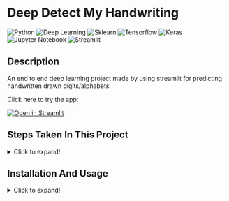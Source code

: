 # Deep Detect My Handwriting
  ![Python](https://img.shields.io/badge/-Python-black?style=flat&logo=python)
  ![Deep Learning](https://img.shields.io/badge/-Deep%20Learning-566be8?style=flat)
  ![Sklearn](https://img.shields.io/badge/-Sklearn-1fb30e?style=flat)
  ![Tensorflow](https://img.shields.io/badge/-Tensorflow-gray?style=flat&logo=tensorflow)
  ![Keras](https://img.shields.io/badge/-Keras-gray?style=flat&logo=keras)
  ![Jupyter Notebook](https://img.shields.io/badge/-Jupyter%20Notebook-black?style=flat&logo=jupyter)
  ![Streamlit](https://img.shields.io/badge/-Streamlit-f0806c?style=flat)

## Description
   An end to end deep learning project made by using streamlit for predicting handwritten drawn digits/alphabets.
   
   Click here to try the app: 
   
   [![Open in Streamlit](https://static.streamlit.io/badges/streamlit_badge_black_white.svg)](https://ai-14-deep-detect-my-handwriting-srcmain-ltg1gw.streamlit.app/)

## Steps Taken In This Project
<details>
  <summary>Click to expand!</summary>
<br/>

- Data Collection
- EDA & Visualization
- Model selection & building it.
- Evaluation of the models.
- Saving the models.
- Application program for real time usage.
- Deployment on streamlit-sharing.
</details>

## Installation And Usage
<details>
  <summary>Click to expand!</summary>
<br/>

1. Installation
   - Download/clone this repository. Then open terminal (make sure you are in the project's directory).
   - Create a virtual environment using the command ````py -m venv yourVenvName```` and activate it using ````yourVenvName\Scripts\activate.bat````.
   - Then run the following command ````pip install -r requirements.txt````. With this, all the dependencies will be installed in your virtual environment. 
> **Note:** *If any dependency is missing or an error shows up, install it using ````pip install moduleName````*.

2. Usage
   - Open your project folder and go to the terminal and activate your virtual environment. Then type ````streamlit run src\main.py```` and the app will open in your web 
   browser. Now you can interact with it or play with the code and add your own features and if you wish - you can deploy it too.
</details>
